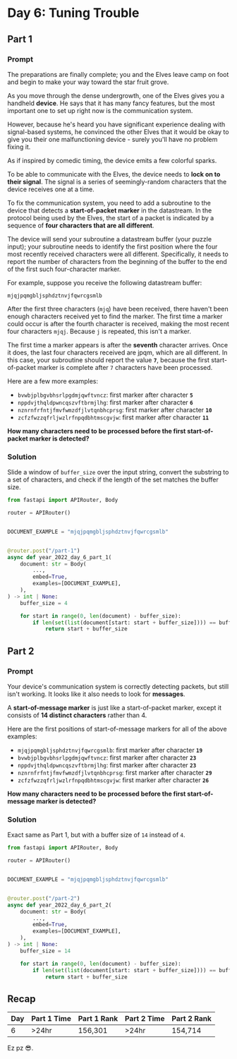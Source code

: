 # Day 6: Tuning Trouble

## Part 1

### Prompt

The preparations are finally complete; you and the Elves leave camp on foot and begin to make your way toward the star fruit grove.

As you move through the dense undergrowth, one of the Elves gives you a handheld **device**.
He says that it has many fancy features, but the most important one to set up right now is the communication system.

However, because he's heard you have significant experience dealing with signal-based systems, he convinced the other Elves that it would be okay to give you their one malfunctioning device - surely you'll have no problem fixing it.

As if inspired by comedic timing, the device emits a few colorful sparks.

To be able to communicate with the Elves, the device needs to **lock on to their signal**.
The signal is a series of seemingly-random characters that the device receives one at a time.

To fix the communication system, you need to add a subroutine to the device that detects a **start-of-packet marker** in the datastream.
In the protocol being used by the Elves, the start of a packet is indicated by a sequence of **four characters that are all different**.

The device will send your subroutine a datastream buffer (your puzzle input); your subroutine needs to identify the first position where the four most recently received characters were all different.
Specifically, it needs to report the number of characters from the beginning of the buffer to the end of the first such four-character marker.

For example, suppose you receive the following datastream buffer:

`mjqjpqmgbljsphdztnvjfqwrcgsmlb`

After the first three characters (`mjq`) have been received, there haven't been enough characters received yet to find the marker.
The first time a marker could occur is after the fourth character is received, making the most recent four characters `mjqj`.
Because `j` is repeated, this isn't a marker.

The first time a marker appears is after the **seventh** character arrives.
Once it does, the last four characters received are jpqm, which are all different.
In this case, your subroutine should report the value **`7`**, because the first start-of-packet marker is complete after `7` characters have been processed.

Here are a few more examples:

- `bvwbjplbgvbhsrlpgdmjqwftvncz`: first marker after character **`5`**
- `nppdvjthqldpwncqszvftbrmjlhg`: first marker after character **`6`**
- `nznrnfrfntjfmvfwmzdfjlvtqnbhcprsg`: first marker after character **`10`**
- `zcfzfwzzqfrljwzlrfnpqdbhtmscgvjw`: first marker after character **`11`**

**How many characters need to be processed before the first start-of-packet marker is detected?**

### Solution

Slide a window of `buffer_size` over the input string, convert the substring to a set of characters, and check if the length of the set matches the buffer size.

```python
from fastapi import APIRouter, Body

router = APIRouter()


DOCUMENT_EXAMPLE = "mjqjpqmgbljsphdztnvjfqwrcgsmlb"


@router.post("/part-1")
async def year_2022_day_6_part_1(
    document: str = Body(
        ...,
        embed=True,
        examples=[DOCUMENT_EXAMPLE],
    ),
) -> int | None:
    buffer_size = 4

    for start in range(0, len(document) - buffer_size):
        if len(set(list(document[start: start + buffer_size]))) == buffer_size:
            return start + buffer_size
```

## Part 2

### Prompt

Your device's communication system is correctly detecting packets, but still isn't working.
It looks like it also needs to look for **messages**.

A **start-of-message marker** is just like a start-of-packet marker, except it consists of **14 distinct characters** rather than 4.

Here are the first positions of start-of-message markers for all of the above examples:

- `mjqjpqmgbljsphdztnvjfqwrcgsmlb`: first marker after character **`19`**
- `bvwbjplbgvbhsrlpgdmjqwftvncz`: first marker after character **`23`**
- `nppdvjthqldpwncqszvftbrmjlhg`: first marker after character **`23`**
- `nznrnfrfntjfmvfwmzdfjlvtqnbhcprsg`: first marker after character **`29`**
- `zcfzfwzzqfrljwzlrfnpqdbhtmscgvjw`: first marker after character **`26`**

**How many characters need to be processed before the first start-of-message marker is detected?**

### Solution

Exact same as Part 1, but with a buffer size of `14` instead of `4`.

```python
from fastapi import APIRouter, Body

router = APIRouter()


DOCUMENT_EXAMPLE = "mjqjpqmgbljsphdztnvjfqwrcgsmlb"


@router.post("/part-2")
async def year_2022_day_6_part_2(
    document: str = Body(
        ...,
        embed=True,
        examples=[DOCUMENT_EXAMPLE],
    ),
) -> int | None:
    buffer_size = 14

    for start in range(0, len(document) - buffer_size):
        if len(set(list(document[start: start + buffer_size]))) == buffer_size:
            return start + buffer_size
```

## Recap


| Day | Part 1 Time | Part 1 Rank | Part 2 Time | Part 2 Rank |
|-----|-------------|-------------|-------------|-------------|
| 6   | >24hr       | 156,301     | >24hr       | 154,714     |

Ez pz 😎.
